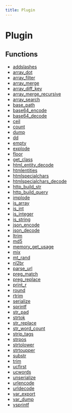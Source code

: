 ```yaml
---
title: Plugin
---
```


# Plugin

<div class="documentation__toc" target="_blank"></div>

## Functions

- <a href="http://php.net/manual/en/function.addslashes" target="_blank">addslashes</a>
- <a href="https://laravel.com/docs/helpers#method-array-dot" target="_blank">array_dot</a>
- <a href="http://php.net/manual/en/function.array-filter" target="_blank">array_filter</a>
- <a href="http://php.net/manual/en/function.array-merge" target="_blank">array_merge</a>
- <a href="http://php.net/manual/en/function.array-diff-key" target="_blank">array_diff_key</a>
- <a href="http://php.net/manual/en/function.array-merge-recursive" target="_blank">array_merge_recursive</a>
- <a href="http://php.net/manual/en/function.array-search" target="_blank">array_search</a>
- <a href="https://laravel.com/docs/helpers#method-base-path" target="_blank">base_path</a>
- <a href="http://php.net/manual/en/function.base64-encode" target="_blank">base64_encode</a>
- <a href="http://php.net/manual/en/function.base64-decode" target="_blank">base64_decode</a>
- <a href="http://php.net/manual/en/function.ceil" target="_blank">ceil</a>
- <a href="http://php.net/manual/en/function.count" target="_blank">count</a>
- <a href="http://php.net/manual/en/function.dump" target="_blank">dump</a>
- <a href="https://laravel.com/docs/helpers#method-dd" target="_blank">dd</a>
- <a href="http://php.net/manual/en/function.empty" target="_blank">empty</a>
- <a href="http://php.net/manual/en/function.explode" target="_blank">explode</a>
- <a href="http://php.net/manual/en/function.floor" target="_blank">floor</a>
- <a href="http://php.net/manual/en/function.get-class" target="_blank">get_class</a>
- <a href="http://php.net/manual/en/function.html-entity-decode" target="_blank">html_entity_decode</a>
- <a href="http://php.net/manual/en/function.htmlentities" target="_blank">htmlentities</a>
- <a href="http://php.net/manual/en/function.htmlspecialchars" target="_blank">htmlspecialchars</a>
- <a href="http://php.net/manual/en/function.htmlspecialchars-decode" target="_blank">htmlspecialchars_decode</a>
- <a href="http://php.net/manual/en/function.http-build-str" target="_blank">http_build_str</a>
- <a href="http://php.net/manual/en/function.http-build-query" target="_blank">http_build_query</a>
- <a href="http://php.net/manual/en/function.implode" target="_blank">implode</a>
- <a href="http://php.net/manual/en/function.is-array" target="_blank">is_array</a>
- <a href="http://php.net/manual/en/function.is-int" target="_blank">is_int</a>
- <a href="http://php.net/manual/en/function.is-integer" target="_blank">is_integer</a>
- <a href="http://php.net/manual/en/function.is-string" target="_blank">is_string</a>
- <a href="http://php.net/manual/en/function.json-encode" target="_blank">json_encode</a>
- <a href="http://php.net/manual/en/function.json-decode" target="_blank">json_decode</a>
- <a href="http://php.net/manual/en/function.ltrim" target="_blank">ltrim</a>
- <a href="http://php.net/manual/en/function.md5" target="_blank">md5</a>
- <a href="http://php.net/manual/en/function.memory-get-usage" target="_blank">memory_get_usage</a>
- <a href="http://php.net/manual/en/function.mix" target="_blank">mix</a>
- <a href="http://php.net/manual/en/function.mt-rand" target="_blank">mt_rand</a>
- <a href="http://php.net/manual/en/function.nl2br" target="_blank">nl2br</a>
- <a href="http://php.net/manual/en/function.parse-url" target="_blank">parse_url</a>
- <a href="http://php.net/manual/en/function.preg-match" target="_blank">preg_match</a>
- <a href="http://php.net/manual/en/function.preg-replace" target="_blank">preg_replace</a>
- <a href="http://php.net/manual/en/function.print-r" target="_blank">print_r</a>
- <a href="http://php.net/manual/en/function.round" target="_blank">round</a>
- <a href="http://php.net/manual/en/function.rtrim" target="_blank">rtrim</a>
- <a href="http://php.net/manual/en/function.serialize" target="_blank">serialize</a>
- <a href="http://php.net/manual/en/function.sprintf" target="_blank">sprintf</a>
- <a href="http://php.net/manual/en/function.str-pad" target="_blank">str_pad</a>
- <a href="http://php.net/manual/en/function.strtok" target="_blank">strtok</a>
- <a href="http://php.net/manual/en/function.str-replace" target="_blank">str_replace</a>
- <a href="http://php.net/manual/en/function.str-word-count" target="_blank">str_word_count</a>
- <a href="http://php.net/manual/en/function.strip-tags" target="_blank">strip_tags</a>
- <a href="http://php.net/manual/en/function.strpos" target="_blank">strpos</a>
- <a href="http://php.net/manual/en/function.strtolower" target="_blank">strtolower</a>
- <a href="http://php.net/manual/en/function.strtoupper" target="_blank">strtoupper</a>
- <a href="http://php.net/manual/en/function.substr" target="_blank">substr</a>
- <a href="http://php.net/manual/en/function.trim" target="_blank">trim</a>
- <a href="http://php.net/manual/en/function.ucfirst" target="_blank">ucfirst</a>
- <a href="http://php.net/manual/en/function.ucwords" target="_blank">ucwords</a>
- <a href="http://php.net/manual/en/function.unserialize" target="_blank">unserialize</a>
- <a href="http://php.net/manual/en/function.urlencode" target="_blank">urlencode</a>
- <a href="http://php.net/manual/en/function.urldecode" target="_blank">urldecode</a>
- <a href="http://php.net/manual/en/function.var-export" target="_blank">var_export</a>
- <a href="http://php.net/manual/en/function.var-dump" target="_blank">var_dump</a>
- <a href="http://php.net/manual/en/function.vsprintf" target="_blank">vsprintf</a>
